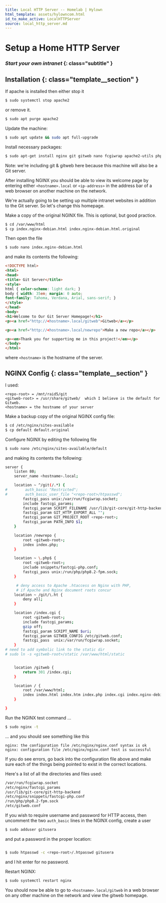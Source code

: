 ```yaml
---
title: Local HTTP Server -- Homelab | Hylown
html_template: assets/hylowncom.html
id_to_make_active: LocalHTTPServer
source: local_http_server.md
---
```


# Setup a Home HTTP Server

### *Start your own intranet* {: class="subtitle" }

## Installation {: class="template__section" }

If apache is installed then either stop it

```bash
$ sudo systemctl stop apache2
```

or remove it.

```bash
$ sudo apt purge apache2
```

Update the machine:

```bash
$ sudo apt update && sudo apt full-upgrade
```

Install necessary packages:

```bash
$ sudo apt-get install nginx git gitweb nano fcgiwrap apache2-utils php8.2-fpm -y
```

Note: we're including git & gitweb here because this machine will also be a Git server.  

After installing NGINX you should be able to view its welcome page by entering either ```<hostname>.local``` or ```<ip-address>``` in the address bar of a web browser on another machine on the network.  

We're actually going to be setting up multiple intranet websites in addition to the Git server.  So let's change this homepage.

Make a copy of the original NGINX file.  This is optional, but good practice.  

```bash
$ cd /var/www/html
$ cp index.nginx-debian.html index.nginx-debian.html.original
```

Then open the file

```bash
$ sudo nano index.nginx-debian.html
```

and make its contents the following:

```html
<!DOCTYPE html>
<html>
<head>
<title> Git Server</title>
<style>
html { color-scheme: light dark; }
body { width: 35em; margin: 0 auto;
font-family: Tahoma, Verdana, Arial, sans-serif; }
</style>
</head>
<body>
<h1>Welcome to Our Git Server Homepage!</h1>
<p><a href="http://<hostname>.local/gitweb">Gitweb</a></p>

<p><a href="http://<hostname>.local/newrepo">Make a new repo</a></p>

<p><em>Thank you for supporting me in this project!</em></p>
</body>
</html>
```

where ```<hostname>``` is the hostname of the server.  









## NGINX Config {: class="template__section" }

I used:

```
<repo-root> = /mnt/raid5/git
<gitweb-root> = /usr/share/gitweb/  which I believe is the default for Gitweb. 
<hostname> = the hostname of your server
```

Make a backup copy of the original NGINX config file:

```bash
$ cd /etc/nginx/sites-available
$ cp default default.original
```

Configure NGINX by editing the following file

```bash
$ sudo nano /etc/nginx/sites-available/default
```

and making its contents the following:

```bash
server {
    listen 80;
    server_name <hostname>.local;

    location ~ ^/git(/.*) {
#        auth_basic "Restricted";
#        auth_basic_user_file "<repo-root>/htpasswd";
        fastcgi_pass unix:/var/run/fcgiwrap.socket;
        include fastcgi_params;
        fastcgi_param SCRIPT_FILENAME /usr/lib/git-core/git-http-backend;
        fastcgi_param GIT_HTTP_EXPORT_ALL "";
        fastcgi_param GIT_PROJECT_ROOT <repo-root>;
        fastcgi_param PATH_INFO $1;
    }

    location /newrepo {
        root <gitweb-root>;
        index index.php;
    }

    location ~ \.php$ {
        root <gitweb-root>;
        include snippets/fastcgi-php.conf;
        fastcgi_pass unix:/run/php/php8.2-fpm.sock;
    }

     # deny access to Apache .htaccess on Nginx with PHP, 
     # if Apache and Nginx document roots concur
    location ~ /git/\.ht {
        deny all;
    }

    location /index.cgi {
        root <gitweb-root>;
        include fastcgi_params;
        gzip off;
        fastcgi_param SCRIPT_NAME $uri;
        fastcgi_param GITWEB_CONFIG /etc/gitweb.conf;
        fastcgi_pass  unix:/var/run/fcgiwrap.socket;
    }
# need to add symbolic link to the static dir
# sudo ln -s <gitweb-root>/static /var/www/html/static


    location /gitweb {
        return 301 /index.cgi;
    }

    location / {
        root /var/www/html;
        index index.html index.htm index.php index.cgi index.nginx-debian.html;
    }

}
```

Run the NGINX test command ...

```bash
$ sudo nginx -t
```

... and you should see something like this

```console
nginx: the configuration file /etc/nginx/nginx.conf syntax is ok
nginx: configuration file /etc/nginx/nginx.conf test is successful
```

If you do see errors, go back into the configuration file above and make sure each of the things being pointed to exist in the correct locations.  

Here's a list of all the directories and files used:

```bash
/var/run/fcgiwrap.socket
/etc/nginx/fastcgi_params
/usr/lib/git-core/git-http-backend
/etc/nginx/snippets/fastcgi-php.conf
/run/php/php8.2-fpm.sock
/etc/gitweb.conf
```











If you wish to require username and password for HTTP access, then uncomment the two ```auth_basic``` lines in the NGINX config, create a user 

```bash
$ sudo adduser gitusera
```

and put a password in the proper location:

```bash

$ sudo htpasswd -c <repo-root>/.htpasswd gitusera

```

and I hit enter for no password.

Restart NGINX:

```bash
$ sudo systemctl restart nginx
```

You should now be able to go to ```<hostname>.local/gitweb``` in a web browser on any other machine on the network and view the gitweb homepage.

